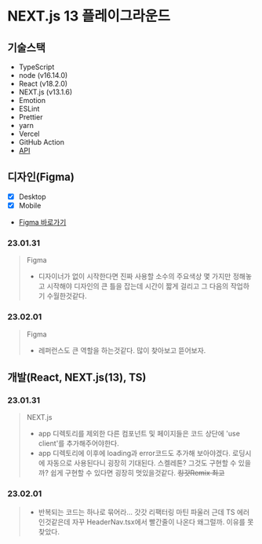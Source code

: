 # NEXT.js 13 플레이그라운드

## 기술스택

- TypeScript
- node (v16.14.0)
- React (v18.2.0)
- NEXT.js (v13.1.6)
- Emotion
- ESLint
- Prettier
- yarn
- Vercel
- GitHub Action
- [API](https://sampleapis.com/)

## 디자인(Figma)

- [x] Desktop
- [x] Mobile
- [Figma 바로가기](https://www.figma.com/file/DYOIDHAtCfq2tnOBoVVCjY/NEXT.js13-PLAYGROUND?node-id=0%3A1&t=DaZRsmfl1on0XBNs-1)

### 23.01.31

> Figma
>
> - 디자이너가 없이 시작한다면 진짜 사용할 소수의 주요색상 몇 가지만 정해놓고 시작해야 디자인의 큰 틀을 잡는데 시간이 짧게 걸리고 그 다음의 작업하기 수월한것같다.

### 23.02.01

> Figma
>
> - 레퍼런스도 큰 역할을 하는것같다. 많이 찾아보고 뜯어보자.

## 개발(React, NEXT.js(13), TS)

### 23.01.31

> NEXT.js
>
> - app 디렉토리를 제외한 다른 컴포넌트 및 페이지들은 코드 상단에 'use client'를 추가해주어야한다.
> - app 디렉토리에 이후에 loading과 error코드도 추가해 보아야겠다. 로딩시에 자동으로 사용된다니 굉장히 기대된다. 스켈레톤? 그것도 구현할 수 있을까? 쉽게 구현할 수 있다면 굉장히 멋있을것같다. ~~킹갓Remix 최고~~

### 23.02.01

> - 반복되는 코드는 하나로 묶어라... 갓갓 리팩터링 마틴 파울러 근데 TS 에러인것같은데 자꾸 HeaderNav.tsx에서 빨간줄이 나온다 왜그럴까. 이유를 못찾았다.
